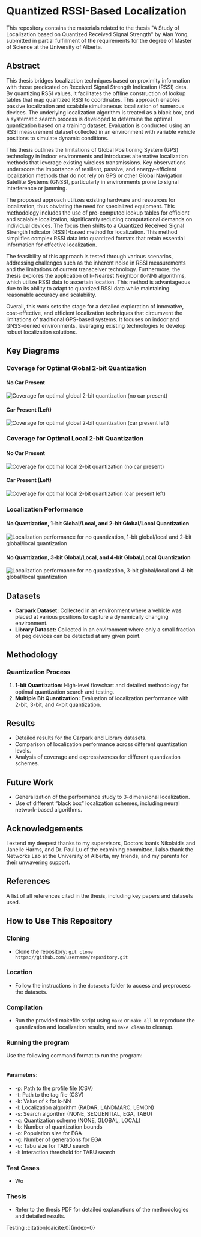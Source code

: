 <!-- 1: Title and Subtitle
A strong H1 title and an H2 subtitle - Just like writing an article or a blog post, you need a great title and subtitle to attract search engines and humans. It doesn’t need to be the name of your project, but it does help if your title includes the name of the project. -->

<!-- 2: Introduction and notes
An intro paragraph focused on what the project does - Write an intro paragraph about what this project is, what it does, and how it’s used. This section is still for SEO purposes and for keeping it simple about the value your project provides to the user who is searching for it.-->

<!-- 3: Diagrams and Videos 
Diagram (optional) - If necessary, add a diagram showing where this project fits and how it works. If it’s a CLI tool or a graphical tool, this would be a great opportunity to add an animated GIF of your project in action. Even better, adding a youtube video demo of your project to your README could be very beneficial to gaining more users.-->

<!-- 4: User Instructions? 
Installation and usage instructions (for end-users) - Now it’s time to get a little bit nerdier. If a user has gotten this far into your README, you bet there’s a chance they actually want to use your project. Give instructions on how to install or use the tool. Don’t get this confused with how to contribute to this project (like help improve the code), that’s the next section. This section should only talk about how to be a consumer of the project.-->

<!-- 5: Developer Instructions? 
Installation and usage instructions (for contributors) - Ya know the best part of open source projects? If you make something really cool, others will want to help make it better! In this section of the README, give instructions on how to pull the code down and start up the tool for development purposes. This section is usually pretty technical and may require instruction on how to build from source, but hopefully, you have a script for MAKEFILE from stuff like that. Anything you can do to make the development experience easier will help you gain more contributors.-->

<!-- 6: Expectations for Contributions 
Contributor expectations - If you are looking for contributors, make sure you set the ground rules. There’s nothing worse than getting someone who wants to help you but they don’t know how! This section of the README gives the guidelines for contributions. Do you expect someone to create an issue in the issue queue and then resolve it with a pull request? Do you want squashed commits? Do you have a pull requests template? Explain it all here.-->

<!-- 7: Known Issues 
Known issues - I already talked about this README section above so I’ll keep it short. Make a brief list of known issues here so people don’t report bugs you already know about!-->

<!-- ## Contents

1. **Introduction**
    - Passive GNSS-Denied Localization
    - Localization Using Limited Resources
    - Quantized RSSI-Based Localization
    - The Family of k–NN Localization Schemes
    - Thesis Structure and Contributions

2. **Related Work**
    - Indoor Localization
    - Localization Techniques
    - Received Signal Strength (RSS)
    - k-Nearest Neighbours (k-NN)
    - RADAR
    - LANDMARC
    - LEMON
    - The Complexity of k-NN Techniques
    - Localization Coverage of k-NN Techniques
    - RSS Quantization
    - Pre-computed Quantization Intervals
    - Data-driven Quantization
    - Global vs. Local Quantization
    - Applications of RSSI Quantization
    - Optimization Techniques
    - Genetic Algorithms (GAs)
    - Tabu Search

3. **Datasets & Baseline Results**
    - Carpark Dataset
    - Library Dataset
    - Other Datasets
    - k-NN Localization Tuning
    - Summary

4. **1-bit Quantization**
    - Methodology
    - Results
    - Coverage
    - Conclusions

5. **Multiple Bit Quantization**
    - Methodology
    - Results
    - Coverage (2-bit)
    - Conclusions

6. **Conclusions and Future Work**
    - Conclusions
    - Future Work!-->

# Quantized RSSI-Based Localization

This repository contains the materials related to the thesis "A Study of Localization based on Quantized Received Signal Strength" by Alan Yong, submitted in partial fulfillment of the requirements for the degree of Master of Science at the University of Alberta.

## Abstract

This thesis bridges localization techniques based on proximity information with those predicated on Received Signal Strength Indication (RSSI) data. By quantizing RSSI values, it facilitates the offline construction of lookup tables that map quantized RSSI to coordinates. This approach enables passive localization and scalable simultaneous localization of numerous devices. The underlying localization algorithm is treated as a black box, and a systematic search process is developed to determine the optimal quantization based on a training dataset. Evaluation is conducted using an RSSI measurement dataset collected in an environment with variable vehicle positions to simulate dynamic conditions.

This thesis outlines the limitations of Global Positioning System (GPS) technology in indoor environments and introduces alternative localization methods that leverage existing wireless transmissions. Key observations underscore the importance of resilient, passive, and energy-efficient localization methods that do not rely on GPS or other Global Navigation Satellite Systems (GNSS), particularly in environments prone to signal interference or jamming.

The proposed approach utilizes existing hardware and resources for localization, thus obviating the need for specialized equipment. This methodology includes the use of pre-computed lookup tables for efficient and scalable localization, significantly reducing computational demands on individual devices. The focus then shifts to a Quantized Received Signal Strength Indicator (RSSI)-based method for localization. This method simplifies complex RSSI data into quantized formats that retain essential information for effective localization.

The feasibility of this approach is tested through various scenarios, addressing challenges such as the inherent noise in RSSI measurements and the limitations of current transceiver technology. Furthermore, the thesis explores the application of k-Nearest Neighbor (k-NN) algorithms, which utilize RSSI data to ascertain location. This method is advantageous due to its ability to adapt to quantized RSSI data while maintaining reasonable accuracy and scalability.

Overall, this work sets the stage for a detailed exploration of innovative, cost-effective, and efficient localization techniques that circumvent the limitations of traditional GPS-based systems. It focuses on indoor and GNSS-denied environments, leveraging existing technologies to develop robust localization solutions.

## Key Diagrams

### Coverage for Optimal Global 2-bit Quantization

#### No Car Present
![Coverage for optimal global 2-bit quantization (no car present)](images/figure_5_2.png)

#### Car Present (Left)
![Coverage for optimal global 2-bit quantization (car present left)](images/figure_5_3.png)

### Coverage for Optimal Local 2-bit Quantization

#### No Car Present
![Coverage for optimal local 2-bit quantization (no car present)](images/figure_5_4.png)

#### Car Present (Left)
![Coverage for optimal local 2-bit quantization (car present left)](images/figure_5_5.png)

### Localization Performance

#### No Quantization, 1-bit Global/Local, and 2-bit Global/Local Quantization
![Localization performance for no quantization, 1-bit global/local and 2-bit global/local quantization](images/figure_6_1.png)

#### No Quantization, 3-bit Global/Local, and 4-bit Global/Local Quantization
![Localization performance for no quantization, 3-bit global/local and 4-bit global/local quantization](images/figure_6_2.png)

## Datasets

- **Carpark Dataset:** Collected in an environment where a vehicle was placed at various positions to capture a dynamically changing environment.
- **Library Dataset:** Collected in an environment where only a small fraction of peg devices can be detected at any given point.

## Methodology

### Quantization Process

1. **1-bit Quantization:** High-level flowchart and detailed methodology for optimal quantization search and testing.
2. **Multiple Bit Quantization:** Evaluation of localization performance with 2-bit, 3-bit, and 4-bit quantization.

## Results

- Detailed results for the Carpark and Library datasets.
- Comparison of localization performance across different quantization levels.
- Analysis of coverage and expressiveness for different quantization schemes.

## Future Work

- Generalization of the performance study to 3-dimensional localization.
- Use of different “black box” localization schemes, including neural network-based algorithms.

## Acknowledgements

I extend my deepest thanks to my supervisors, Doctors Ioanis Nikolaidis and Janelle Harms, and Dr. Paul Lu of the examining committee. I also thank the Networks Lab at the University of Alberta, my friends, and my parents for their unwavering support.

## References

A list of all references cited in the thesis, including key papers and datasets used.

## How to Use This Repository

### Cloning
- Clone the repository: `git clone https://github.com/username/repository.git`
### Location
- Follow the instructions in the `datasets` folder to access and preprocess the datasets.
### Compilation 
- Run the provided makefile script using `make` or `make all` to reproduce the quantization and localization results, and `make clean` to cleanup.
### Running the program
Use the following command format to run the program:
``` ./main -p <profile_file> -t <tag_file> -k <k_value> -l <local_algo> -s <search_algo> -q <quant_scheme> -b <num_bounds> -o <pop_size> -g <num_generations> -u <tabu_size> -i <interaction_threshold>
```
#### Parameters:
- -p: Path to the profile file (CSV)
- -t: Path to the tag file (CSV)
- -k: Value of k for k-NN
- -l: Localization algorithm (RADAR, LANDMARC, LEMON)
- -s: Search algorithm (NONE, SEQUENTIAL, EGA, TABU)
- -q: Quantization scheme (NONE, GLOBAL, LOCAL)
- -b: Number of quantization bounds
- -o: Population size for EGA
- -g: Number of generations for EGA
- -u: Tabu size for TABU search
- -i: Interaction threshold for TABU search

### Test Cases
- Wo

### Thesis
- Refer to the thesis PDF for detailed explanations of the methodologies and detailed results.


Testing &#8203;:citation[oaicite:0]{index=0}&#8203;
